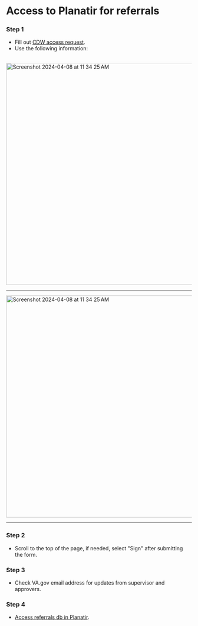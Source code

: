 # Access to Planatir for referrals

### Step 1 

- Fill out [CDW access request](https://epas.r02.med.va.gov/submit.cfm?action=select&=&doc_type=690).
- Use the following information:<br/><br/>

<img width="600" alt="Screenshot 2024-04-08 at 11 34 25 AM" src="https://github.com/user-attachments/assets/ab9fee1f-eafa-4c66-b6f7-80a0cb9be9a6c"><br/>

----

<img width="600" alt="Screenshot 2024-04-08 at 11 34 25 AM" src="https://github.com/user-attachments/assets/bdd83f55-7876-4e22-a047-48d0d8a2e523"><br>

----

### Step 2 

- Scroll to the top of the page, if needed, select "Sign" after submitting the form.

### Step 3

- Check VA.gov email address for updates from supervisor and approvers.

### Step 4

- [Access referrals db in Planatir](https://va.palantirgov.com/workspace/data-integration/dataset/preview/ri.foundry.main.dataset.bd2319c0-5f39-43d2-8d99-dde49b1d3904/master). 
